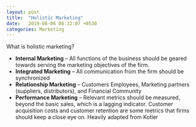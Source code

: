 ```yaml
---
layout: post
title:  "Holistic Marketing"
date:   2019-08-06 08:32:07 +0530
categories: Marketing
---
```


What is holistic marketing?
- **Internal Marketing** – All functions of the business should be geared towards serving the marketing objectives of the firm.
- **Integrated Marketing** – All communication from the firm should be synchronized
- **Relationship Marketing** – Customers Employees, Marketing partners (suppliers, distributors), and Financial Community
- **Performance Marketing** – Relevant metrics should be measured, beyond the basic sales, which is a lagging indicator. Customer acquisition costs and customer retention are some metrics that firms should keep a close eye on.
Heavily adapted from Kotler
